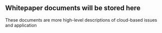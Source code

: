 ## Whitepaper documents will be stored here
These documents are more high-level descriptions of cloud-based issues and application


